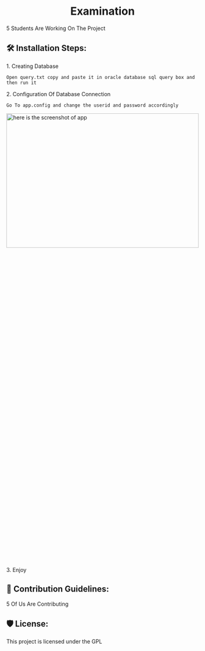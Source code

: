 <h1 align="center" id="title">Examination</h1>

<p id="description">5 Students Are Working On The Project</p>

<h2>🛠️ Installation Steps:</h2>

<p>1. Creating Database</p>

```
Open query.txt copy and paste it in oracle database sql query box and then run it
```

<p>2. Configuration Of Database Connection</p>

```
Go To app.config and change the userid and password accordingly 
```
<img src="https://ibb.co/v3mFfWQ" height="30%" width="100%" alt="here is the screenshot of app"/> 

<p>3. Enjoy</p>

<h2>🍰 Contribution Guidelines:</h2>

5 Of Us Are Contributing

<h2>🛡️ License:</h2>

This project is licensed under the GPL
